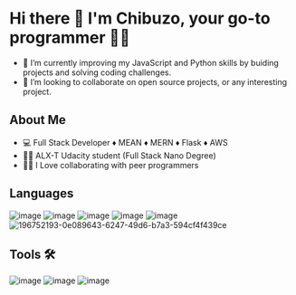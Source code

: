 # Hi there 👋 I'm Chibuzo, your go-to programmer 👨‍💻 

- 🌱 I’m currently improving my JavaScript and Python skills by buiding projects and solving coding challenges.
- 👯 I’m looking to collaborate on open source projects, or any interesting project.

## About Me
- 💻 Full Stack Developer ♦️ MEAN ♦️ MERN ♦️ Flask ♦️ AWS
- 👨‍🎓 ALX-T Udacity student (Full Stack Nano Degree)
- 👨‍💻 I Love collaborating with peer programmers

## Languages
![image](https://user-images.githubusercontent.com/59217643/196751617-0d6e87bc-78a4-4f69-8672-bf3fb160d886.png) 
![image](https://user-images.githubusercontent.com/59217643/196751710-e5c6df68-606c-4e0a-835f-7cf2642aff30.png)
![image](https://user-images.githubusercontent.com/59217643/196751772-bdd44ac8-3dbb-4cf9-9f9e-f9788b5a8171.png)
![image](https://user-images.githubusercontent.com/59217643/196751814-99d05674-0d5d-462b-a1cd-e5840b8edba1.png)
![image](https://user-images.githubusercontent.com/59217643/196751831-59d74434-4403-4d7c-a8ea-b4e4cfd731c1.png)
![196752193-0e089643-6247-49d6-b7a3-594cf4f439ce](https://user-images.githubusercontent.com/59217643/196752762-dab0e7db-a07b-49b4-811b-a5ee981d25ab.png)



## Tools 🛠
![image](https://user-images.githubusercontent.com/59217643/196753121-4714d153-e66a-4d08-8dce-fecb238ffd45.png)
![image](https://user-images.githubusercontent.com/59217643/196753145-1444a114-6e60-4a57-a8e1-12c5cd8522c6.png)
![image](https://user-images.githubusercontent.com/59217643/196759648-9a16e081-e636-444f-89cb-7ef1ed5f6458.png)




<!--
**CDiala/CDiala** is a ✨ _special_ ✨ repository because its `README.md` (this file) appears on your GitHub profile.

Here are some ideas to get you started:

- 🔭 I’m currently working on ...
- 🌱 I’m currently learning ...
- 👯 I’m looking to collaborate on ...
- 🤔 I’m looking for help with ...
- 💬 Ask me about ...
- 📫 How to reach me: ...
- 😄 Pronouns: ...
- ⚡ Fun fact: ...
-->
